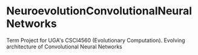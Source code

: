 # NeuroevolutionConvolutionalNeuralNetworks
Term Project for UGA's CSCI4560 (Evolutionary Computation). Evolving architecture of Convolutional Neural Networks
